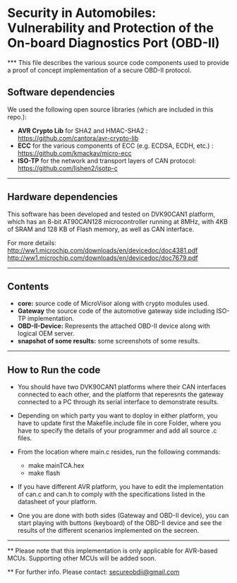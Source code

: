 # Security in Automobiles: Vulnerability and Protection of the On-board Diagnostics Port (OBD-II)

*** This file describes the various source code components used to provide a proof of concept implementation of a secure OBD-II protocol.

## Software dependencies 
We used the following open source libraries (which are included in this repo.):

- **AVR Crypto Lib** for SHA2 and HMAC-SHA2 : https://github.com/cantora/avr-crypto-lib
- **ECC** for the various components of ECC (e.g. ECDSA, ECDH, etc.) : https://github.com/kmackay/micro-ecc
- **ISO-TP** for the network and transport layers of CAN protocol: https://github.com/lishen2/isotp-c 

****************************************

## Hardware dependencies

This software has been developed and tested on DVK90CAN1 platform, which has an 8-bit AT90CAN128 microcontroller running at 8MHz, with 4KB of SRAM and 128 KB of Flash memory, as well as CAN interface. 

For more details:
http://ww1.microchip.com/downloads/en/devicedoc/doc4381.pdf
http://ww1.microchip.com/downloads/en/devicedoc/doc7679.pdf

****************************************

## Contents

- **core:** source code of MicroVisor along with crypto modules used.
- **Gateway** the source code of the automotive gateway side including ISO-TP implementation.
- **OBD-II-Device:** Represents the attached OBD-II device along with logical OEM server.
- **snapshot of some results:** some screenshots of some results. 



****************************************
 
## How to Run the code

- You should have two DVK90CAN1 platforms where their CAN interfaces connected to each other, and the platform that reperesnts the gateway connected to a PC through its serial interface to demonstrate results.
- Depending on which party you want to doploy in either platform, you have to update first the Makefile.include file in core Folder, where you have to specify the details of your programmer and add all source .c files.
- From the location where main.c resides, run the following commands:
	 - make mainTCA.hex
	 - make flash

- If you have different AVR platform, you have to edit the implementation of can.c and can.h to comply with the specifications listed in the datasheet of your platform.

- One you are done with both sides (Gateway and OBD-II device), you can start playing with buttons (keyboard) of the OBD-II device and see the results of the different scenarios implemented on the secreen.  
***************************************

** Please note that this implementation is only applicable for AVR-based MCUs. Supporting other MCUs will be added soon. 

** For further info. Please contact: secureobdii@gmail.com








